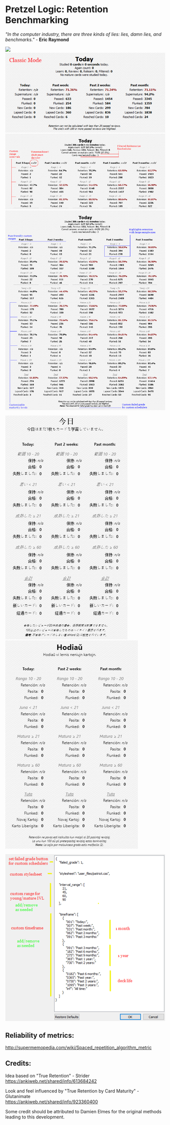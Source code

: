# Pretzel Logic: Retention Benchmarking

<i>"In the computer industry, there are three kinds of lies: lies, damn lies, and benchmarks."</i> - <b>Eric Raymond</b>  


<img src="https://raw.githubusercontent.com/lovac42/PretzelLogic/master/screenshots/title.png">  

<img src="https://raw.githubusercontent.com/lovac42/PretzelLogic/master/screenshots/classic.png">  

<img src="https://raw.githubusercontent.com/lovac42/PretzelLogic/master/screenshots/grade1.png">  

<img src="https://raw.githubusercontent.com/lovac42/PretzelLogic/master/screenshots/grade2.png">  

<img src="https://raw.githubusercontent.com/lovac42/PretzelLogic/master/screenshots/jp.png"> <img src="https://raw.githubusercontent.com/lovac42/PretzelLogic/master/screenshots/eo.png">  

<img src="https://raw.githubusercontent.com/lovac42/PretzelLogic/master/screenshots/json.png">  


## Reliability of metrics:
http://supermemopedia.com/wiki/Spaced_repetition_algorithm_metric


## Credits:
Idea based on "True Retention" - Strider  
https://ankiweb.net/shared/info/613684242

Look and feel influenced by "True Retention by Card Maturity" - Glutanimate  
https://ankiweb.net/shared/info/923360400

Some credit should be attributed to Damien Elmes for the original methods leading to this development.

